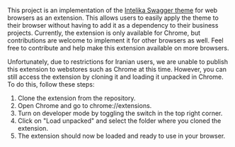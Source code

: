 This project is an implementation of the [Intelika Swagger theme](https://github.com/intelika-ai/intelika-swagger-theme) for web browsers as an extension. This allows users to easily apply the theme to their browser without having to add it as a dependency to their business projects. Currently, the extension is only available for Chrome, but contributions are welcome to implement it for other browsers as well. Feel free to contribute and help make this extension available on more browsers.

Unfortunately, due to restrictions for Iranian users, we are unable to publish this extension to webstores such as Chrome at this time. However, you can still access the extension by cloning it and loading it unpacked in Chrome. To do this, follow these steps:

1. Clone the extension from the repository.
2. Open Chrome and go to chrome://extensions.
3. Turn on developer mode by toggling the switch in the top right corner.
4. Click on "Load unpacked" and select the folder where you cloned the extension.
5. The extension should now be loaded and ready to use in your browser.
